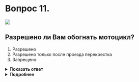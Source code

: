 # Вопрос 11.

![](https://s.drom.ru/i24228/pdd/tickets/2016/1543885568.jpg)

## Разрешено ли Вам обогнать мотоцикл?

1. Разрешено
2. Разрешено только после проезда перекрестка
3. Запрещено

<details>
<summary><b>Показать ответ</b></summary>
Правильный ответ: 1
</details>
<details>
<summary><b>Подробнее</b></summary>
Обгон запрещён на нерегулируемых перекрестках при движении по дороге не являющейся главной. Мотоциклист и Вы согласно знака 2.1 «Главная дорога» двигаетесь по главной. Соответственно Вы можете производить обгон.
(«Дорожные знаки», пункт 11.4 ПДД)
</details>
